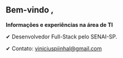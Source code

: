 ## <b> Bem-vindo </b>, 

<b> Informações e experiências na área de TI </b> <br>

✔ Desenvolvedor Full-Stack pelo SENAI-SP. <br> 

✔ Contato: viniciuspiinhal@gmail.com



